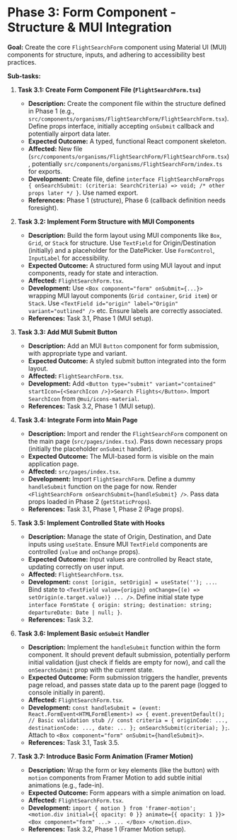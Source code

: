 # Phase 3: Form Component - Structure & MUI Integration

**Goal:** Create the core `FlightSearchForm` component using Material UI (MUI) components for structure, inputs, and adhering to accessibility best practices.

**Sub-tasks:**

1.  **Task 3.1: Create Form Component File (`FlightSearchForm.tsx`)**

    - **Description:** Create the component file within the structure defined in Phase 1 (e.g., `src/components/organisms/FlightSearchForm/FlightSearchForm.tsx`). Define props interface, initially accepting `onSubmit` callback and potentially airport data later.
    - **Expected Outcome:** A typed, functional React component skeleton.
    - **Affected:** New file (`src/components/organisms/FlightSearchForm/FlightSearchForm.tsx`), potentially `src/components/organisms/FlightSearchForm/index.ts` for exports.
    - **Development:** Create file, define `interface FlightSearchFormProps { onSearchSubmit: (criteria: SearchCriteria) => void; /* other props later */ }`. Use named export.
    - **References:** Phase 1 (structure), Phase 6 (callback definition needs foresight).

2.  **Task 3.2: Implement Form Structure with MUI Components**

    - **Description:** Build the form layout using MUI components like `Box`, `Grid`, or `Stack` for structure. Use `TextField` for Origin/Destination (initially) and a placeholder for the DatePicker. Use `FormControl`, `InputLabel` for accessibility.
    - **Expected Outcome:** A structured form using MUI layout and input components, ready for state and interaction.
    - **Affected:** `FlightSearchForm.tsx`.
    - **Development:** Use `<Box component="form" onSubmit={...}>` wrapping MUI layout components (`Grid container`, `Grid item`) or `Stack`. Use `<TextField id="origin" label="Origin" variant="outlined" />` etc. Ensure labels are correctly associated.
    - **References:** Task 3.1, Phase 1 (MUI setup).

3.  **Task 3.3: Add MUI Submit Button**

    - **Description:** Add an MUI `Button` component for form submission, with appropriate type and variant.
    - **Expected Outcome:** A styled submit button integrated into the form layout.
    - **Affected:** `FlightSearchForm.tsx`.
    - **Development:** Add `<Button type="submit" variant="contained" startIcon={<SearchIcon />}>Search Flights</Button>`. Import `SearchIcon` from `@mui/icons-material`.
    - **References:** Task 3.2, Phase 1 (MUI setup).

4.  **Task 3.4: Integrate Form into Main Page**

    - **Description:** Import and render the `FlightSearchForm` component on the main page (`src/pages/index.tsx`). Pass down necessary props (initially the placeholder `onSubmit` handler).
    - **Expected Outcome:** The MUI-based form is visible on the main application page.
    - **Affected:** `src/pages/index.tsx`.
    - **Development:** Import `FlightSearchForm`. Define a dummy `handleSubmit` function on the page for now. Render `<FlightSearchForm onSearchSubmit={handleSubmit} />`. Pass data props loaded in Phase 2 (`getStaticProps`).
    - **References:** Task 3.1, Phase 1, Phase 2 (Page props).

5.  **Task 3.5: Implement Controlled State with Hooks**

    - **Description:** Manage the state of Origin, Destination, and Date inputs using `useState`. Ensure MUI `TextField` components are controlled (`value` and `onChange` props).
    - **Expected Outcome:** Input values are controlled by React state, updating correctly on user input.
    - **Affected:** `FlightSearchForm.tsx`.
    - **Development:** `const [origin, setOrigin] = useState(''); ...`. Bind state to `<TextField value={origin} onChange={(e) => setOrigin(e.target.value)} ... />`. Define initial state type `interface FormState { origin: string; destination: string; departureDate: Date | null; }`.
    - **References:** Task 3.2.

6.  **Task 3.6: Implement Basic `onSubmit` Handler**

    - **Description:** Implement the `handleSubmit` function within the form component. It should prevent default submission, potentially perform initial validation (just check if fields are empty for now), and call the `onSearchSubmit` prop with the current state.
    - **Expected Outcome:** Form submission triggers the handler, prevents page reload, and passes state data up to the parent page (logged to console initially in parent).
    - **Affected:** `FlightSearchForm.tsx`.
    - **Development:** `const handleSubmit = (event: React.FormEvent<HTMLFormElement>) => { event.preventDefault(); // Basic validation stub // const criteria = { originCode: ..., destinationCode: ..., date: ... }; onSearchSubmit(criteria); };`. Attach to `<Box component="form" onSubmit={handleSubmit}>`.
    - **References:** Task 3.1, Task 3.5.

7.  **Task 3.7: Introduce Basic Form Animation (Framer Motion)**
    - **Description:** Wrap the form or key elements (like the button) with `motion` components from Framer Motion to add subtle initial animations (e.g., fade-in).
    - **Expected Outcome:** Form appears with a simple animation on load.
    - **Affected:** `FlightSearchForm.tsx`.
    - **Development:** `import { motion } from 'framer-motion'; <motion.div initial={{ opacity: 0 }} animate={{ opacity: 1 }}> <Box component="form" ...> ... </Box> </motion.div>`.
    - **References:** Task 3.2, Phase 1 (Framer Motion setup).
